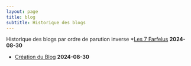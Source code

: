 ```yaml
---
layout: page
title: blog
subtitle: Historique des blogs
---
```

Historique des blogs par ordre de parution inverse
*[Les 7 Farfelus](/_posts/2024-08-30-Les-7-farfelus.md) **2024-08-30**

* [Création du Blog](/_posts/2024-08-30-Création-du-blog.md) **2024-08-30**
          
